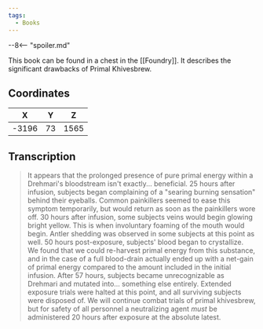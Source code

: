 ```yaml
---
tags:
  - Books
---
```


--8<-- "spoiler.md"

This book can be found in a chest in the [[Foundry]]. It describes the significant drawbacks of Primal Khivesbrew.

## Coordinates
| **X** | **Y** | **Z** |
| :---: | :---: | :---: |
| -3196 |  73   | 1565  |

## Transcription
> It appears that the prolonged presence of pure primal energy within a Drehmari's bloodstream isn't exactly... beneficial. 25 hours after infusion, subjects began complaining of a "searing burning sensation" behind their eyeballs. Common painkillers seemed to ease this symptom temporarily, but would return as soon as the painkillers wore off. 30 hours after infusion, some subjects veins would begin glowing bright yellow. This is when involuntary foaming of the mouth would begin. Antler shedding was observed in some subjects at this point as well. 50 hours post-exposure, subjects' blood began to crystallize. We found that we could re-harvest primal energy from this substance, and in the case of a full blood-drain actually ended up with a net-gain of primal energy compared to the amount included in the initial infusion. After 57 hours, subjects became unrecognizable as Drehmari and mutated into... something else entirely. Extended exposure trials were halted at this point, and all surviving subjects were disposed of. We will continue combat trials of primal khivesbrew, but for safety of all personnel a neutralizing agent *must* be administered 20 hours after exposure at the absolute latest.

